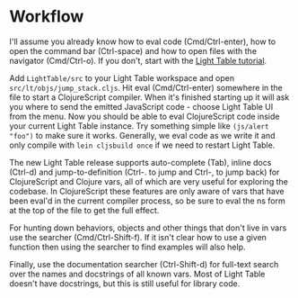 # Workflow

I'll assume you already know how to eval code (Cmd/Ctrl-enter), how to open the command bar (Ctrl-space) and how to open files with the navigator (Cmd/Ctrl-o). If you don't, start with the [Light Table tutorial](http://docs.lighttable.com/tutorials/full/).

Add `LightTable/src` to your Light Table workspace and open `src/lt/objs/jump_stack.cljs`. Hit eval (Cmd/Ctrl-enter) somewhere in the file to start a ClojureScript compiler. When it's finished starting up it will ask you where to send the emitted JavaScript code - choose Light Table UI from the menu. Now you should be able to eval ClojureScript code inside your current Light Table instance. Try something simple like `(js/alert "foo")` to make sure it works. Generally, we eval code as we write it and only compile with `lein cljsbuild once` if we need to restart Light Table.

The new Light Table release supports auto-complete (Tab), inline docs (Ctrl-d) and jump-to-definition (Ctrl-. to jump and Ctrl-, to jump back) for ClojureScript and Clojure vars, all of which are very useful for exploring the codebase. In ClojureScript these features are only aware of vars that have been eval'd in the current compiler process, so be sure to eval the ns form at the top of the file to get the full effect.

For hunting down behaviors, objects and other things that don't live in vars use the searcher (Cmd/Ctrl-Shift-f). If it isn't clear how to use a given function then using the searcher to find examples will also help.

Finally, use the documentation searcher (Ctrl-Shift-d) for full-text search over the names and docstrings of all known vars. Most of Light Table doesn't have docstrings, but this is still useful for library code.

